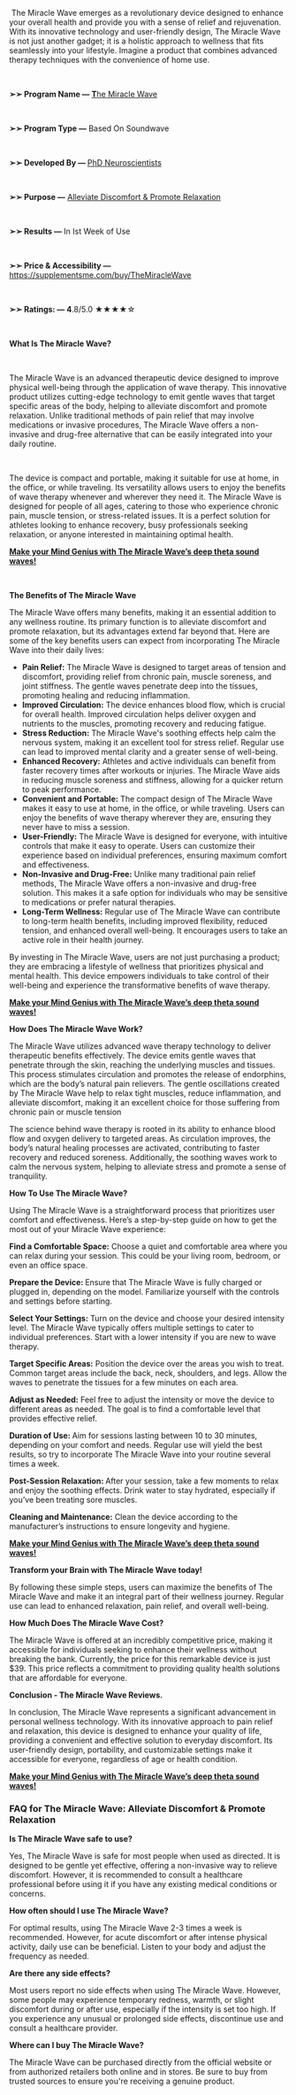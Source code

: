 <p><span style="font-weight: 400;">&nbsp;The Miracle Wave emerges as a revolutionary device designed to enhance your overall health and provide you with a sense of relief and rejuvenation. With its innovative technology and user-friendly design, The Miracle Wave is not just another gadget; it is a holistic approach to wellness that fits seamlessly into your lifestyle. Imagine a product that combines advanced therapy techniques with the convenience of home use.&nbsp;</span></p>
<p>&nbsp;</p>
<p><strong>➢➢ Program Name &mdash; </strong><a href="https://supplementsme.com/buy/TheMiracleWave"><strong>T</strong><span style="font-weight: 400;">he Miracle Wave</span></a></p>
<p>&nbsp;</p>
<p><strong>➢➢ Program Type &mdash;</strong><span style="font-weight: 400;"> Based On Soundwave</span></p>
<p>&nbsp;</p>
<p><strong>➢➢ Developed By &mdash; </strong><a href="https://supplementsme.com/buy/TheMiracleWave"><span style="font-weight: 400;">PhD Neuroscientists</span></a></p>
<p>&nbsp;</p>
<p><strong>➢➢ Purpose &mdash;</strong> <a href="https://supplementsme.com/buy/TheMiracleWave"><span style="font-weight: 400;">Alleviate Discomfort &amp; Promote Relaxation</span></a></p>
<p>&nbsp;</p>
<p><strong>➢➢ Results &mdash;</strong><span style="font-weight: 400;"> In Ist Week of Use</span></p>
<p>&nbsp;</p>
<p><strong>➢➢ Price &amp; Accessibility &mdash; </strong><a href="https://supplementsme.com/buy/TheMiracleWave"><span style="font-weight: 400;">https://supplementsme.com/buy/TheMiracleWave</span></a></p>
<p>&nbsp;</p>
<p><strong>➢➢ Ratings: &mdash; 4</strong><span style="font-weight: 400;">.8/5.0 </span><span style="font-weight: 400;">★★★★☆</span></p>
<p>&nbsp;</p>
<p><strong>What Is The Miracle Wave?</strong></p>
<p>&nbsp;</p>
<p><span style="font-weight: 400;">The Miracle Wave is an advanced therapeutic device designed to improve physical well-being through the application of wave therapy. This innovative product utilizes cutting-edge technology to emit gentle waves that target specific areas of the body, helping to alleviate discomfort and promote relaxation. Unlike traditional methods of pain relief that may involve medications or invasive procedures, The Miracle Wave offers a non-invasive and drug-free alternative that can be easily integrated into your daily routine.</span></p>
<p>&nbsp;</p>
<p><span style="font-weight: 400;">The device is compact and portable, making it suitable for use at home, in the office, or while traveling. Its versatility allows users to enjoy the benefits of wave therapy whenever and wherever they need it. The Miracle Wave is designed for people of all ages, catering to those who experience chronic pain, muscle tension, or stress-related issues. It is a perfect solution for athletes looking to enhance recovery, busy professionals seeking relaxation, or anyone interested in maintaining optimal health.</span></p>
<p><a href="https://supplementsme.com/buy/TheMiracleWave"><strong>Make your Mind Genius with The Miracle Wave&rsquo;s deep theta sound waves!</strong></a></p>
<p>&nbsp;</p>
<p><strong>The Benefits of The Miracle Wave</strong></p>
<p><span style="font-weight: 400;">The Miracle Wave offers many benefits, making it an essential addition to any wellness routine. Its primary function is to alleviate discomfort and promote relaxation, but its advantages extend far beyond that. Here are some of the key benefits users can expect from incorporating The Miracle Wave into their daily lives:</span></p>
<ul>
<li style="font-weight: 400;"><strong>Pain Relief:</strong><span style="font-weight: 400;"> The Miracle Wave is designed to target areas of tension and discomfort, providing relief from chronic pain, muscle soreness, and joint stiffness. The gentle waves penetrate deep into the tissues, promoting healing and reducing inflammation.</span></li>
<li style="font-weight: 400;"><strong>Improved Circulation:</strong><span style="font-weight: 400;"> The device enhances blood flow, which is crucial for overall health. Improved circulation helps deliver oxygen and nutrients to the muscles, promoting recovery and reducing fatigue.</span></li>
<li style="font-weight: 400;"><strong>Stress Reduction:</strong><span style="font-weight: 400;"> The Miracle Wave's soothing effects help calm the nervous system, making it an excellent tool for stress relief. Regular use can lead to improved mental clarity and a greater sense of well-being.</span></li>
<li style="font-weight: 400;"><strong>Enhanced Recovery:</strong><span style="font-weight: 400;"> Athletes and active individuals can benefit from faster recovery times after workouts or injuries. The Miracle Wave aids in reducing muscle soreness and stiffness, allowing for a quicker return to peak performance.</span></li>
<li style="font-weight: 400;"><strong>Convenient and Portable:</strong><span style="font-weight: 400;"> The compact design of The Miracle Wave makes it easy to use at home, in the office, or while traveling. Users can enjoy the benefits of wave therapy wherever they are, ensuring they never have to miss a session.</span></li>
<li style="font-weight: 400;"><strong>User-Friendly:</strong><span style="font-weight: 400;"> The Miracle Wave is designed for everyone, with intuitive controls that make it easy to operate. Users can customize their experience based on individual preferences, ensuring maximum comfort and effectiveness.</span></li>
<li style="font-weight: 400;"><strong>Non-Invasive and Drug-Free:</strong><span style="font-weight: 400;"> Unlike many traditional pain relief methods, The Miracle Wave offers a non-invasive and drug-free solution. This makes it a safe option for individuals who may be sensitive to medications or prefer natural therapies.</span></li>
<li style="font-weight: 400;"><strong>Long-Term Wellness:</strong><span style="font-weight: 400;"> Regular use of The Miracle Wave can contribute to long-term health benefits, including improved flexibility, reduced tension, and enhanced overall well-being. It encourages users to take an active role in their health journey.</span></li>
</ul>
<p><span style="font-weight: 400;">By investing in The Miracle Wave, users are not just purchasing a product; they are embracing a lifestyle of wellness that prioritizes physical and mental health. This device empowers individuals to take control of their well-being and experience the transformative benefits of wave therapy.</span></p>
<p><a href="https://supplementsme.com/buy/TheMiracleWave"><strong>Make your Mind Genius with The Miracle Wave&rsquo;s deep theta sound waves!</strong></a></p>
<p><strong>How Does The Miracle Wave Work?</strong></p>
<p><span style="font-weight: 400;">The Miracle Wave utilizes advanced wave therapy technology to deliver therapeutic benefits effectively. The device emits gentle waves that penetrate through the skin, reaching the underlying muscles and tissues. This process stimulates circulation and promotes the release of endorphins, which are the body&rsquo;s natural pain relievers. The gentle oscillations created by The Miracle Wave help to relax tight muscles, reduce inflammation, and alleviate discomfort, making it an excellent choice for those suffering from chronic pain or muscle tension</span></p>
<p><span style="font-weight: 400;">The science behind wave therapy is rooted in its ability to enhance blood flow and oxygen delivery to targeted areas. As circulation improves, the body&rsquo;s natural healing processes are activated, contributing to faster recovery and reduced soreness. Additionally, the soothing waves work to calm the nervous system, helping to alleviate stress and promote a sense of tranquility.</span></p>
<p><strong>How To Use The Miracle Wave?</strong></p>
<p><span style="font-weight: 400;">Using The Miracle Wave is a straightforward process that prioritizes user comfort and effectiveness. Here&rsquo;s a step-by-step guide on how to get the most out of your Miracle Wave experience:</span></p>
<p><strong>Find a Comfortable Space:</strong><span style="font-weight: 400;"> Choose a quiet and comfortable area where you can relax during your session. This could be your living room, bedroom, or even an office space.</span></p>
<p><strong>Prepare the Device: </strong><span style="font-weight: 400;">Ensure that The Miracle Wave is fully charged or plugged in, depending on the model. Familiarize yourself with the controls and settings before starting.</span></p>
<p><strong>Select Your Settings:</strong><span style="font-weight: 400;"> Turn on the device and choose your desired intensity level. The Miracle Wave typically offers multiple settings to cater to individual preferences. Start with a lower intensity if you are new to wave therapy.</span></p>
<p><strong>Target Specific Areas:</strong><span style="font-weight: 400;"> Position the device over the areas you wish to treat. Common target areas include the back, neck, shoulders, and legs. Allow the waves to penetrate the tissues for a few minutes on each area.</span></p>
<p><strong>Adjust as Needed:</strong><span style="font-weight: 400;"> Feel free to adjust the intensity or move the device to different areas as needed. The goal is to find a comfortable level that provides effective relief.</span></p>
<p><strong>Duration of Use: </strong><span style="font-weight: 400;">Aim for sessions lasting between 10 to 30 minutes, depending on your comfort and needs. Regular use will yield the best results, so try to incorporate The Miracle Wave into your routine several times a week.</span></p>
<p><strong>Post-Session Relaxation: </strong><span style="font-weight: 400;">After your session, take a few moments to relax and enjoy the soothing effects. Drink water to stay hydrated, especially if you&rsquo;ve been treating sore muscles.</span></p>
<p><strong>Cleaning and Maintenance:</strong><span style="font-weight: 400;"> Clean the device according to the manufacturer&rsquo;s instructions to ensure longevity and hygiene.</span></p>
<p><a href="https://supplementsme.com/buy/TheMiracleWave"><strong>Make your Mind Genius with The Miracle Wave&rsquo;s deep theta sound waves!</strong></a></p>
<p><strong>Transform your Brain with The Miracle Wave today!</strong></p>
<p><span style="font-weight: 400;">By following these simple steps, users can maximize the benefits of The Miracle Wave and make it an integral part of their wellness journey. Regular use can lead to enhanced relaxation, pain relief, and overall well-being.</span></p>
<p><strong>How Much Does The Miracle Wave Cost?</strong></p>
<p><span style="font-weight: 400;">The Miracle Wave is offered at an incredibly competitive price, making it accessible for individuals seeking to enhance their wellness without breaking the bank. Currently, the price for this remarkable device is just $39. This price reflects a commitment to providing quality health solutions that are affordable for everyone.</span></p>
<p><strong>Conclusion - The Miracle Wave Reviews.</strong></p>
<p><span style="font-weight: 400;">In conclusion, The Miracle Wave represents a significant advancement in personal wellness technology. With its innovative approach to pain relief and relaxation, this device is designed to enhance your quality of life, providing a convenient and effective solution to everyday discomfort. Its user-friendly design, portability, and customizable settings make it accessible for everyone, regardless of age or health condition.</span></p>
<p><a href="https://supplementsme.com/buy/TheMiracleWave"><strong>Make your Mind Genius with The Miracle Wave&rsquo;s deep theta sound waves!</strong></a></p>
<h3><strong>FAQ for The Miracle Wave: Alleviate Discomfort &amp; Promote Relaxation</strong></h3>
<p><strong>Is The Miracle Wave safe to use?</strong></p>
<p><span style="font-weight: 400;">Yes, The Miracle Wave is safe for most people when used as directed. It is designed to be gentle yet effective, offering a non-invasive way to relieve discomfort. However, it is recommended to consult a healthcare professional before using it if you have any existing medical conditions or concerns.</span></p>
<p><strong>How often should I use The Miracle Wave?&nbsp;</strong></p>
<p><span style="font-weight: 400;">For optimal results, using The Miracle Wave 2-3 times a week is recommended. However, for acute discomfort or after intense physical activity, daily use can be beneficial. Listen to your body and adjust the frequency as needed.</span></p>
<p><strong>Are there any side effects?&nbsp;</strong></p>
<p><span style="font-weight: 400;">Most users report no side effects when using The Miracle Wave. However, some people may experience temporary redness, warmth, or slight discomfort during or after use, especially if the intensity is set too high. If you experience any unusual or prolonged side effects, discontinue use and consult a healthcare provider.</span></p>
<p><strong>Where can I buy The Miracle Wave?&nbsp;</strong></p>
<p><span style="font-weight: 400;">The Miracle Wave can be purchased directly from the official website or from authorized retailers both online and in stores. Be sure to buy from trusted sources to ensure you're receiving a genuine product.</span></p>
<p>&nbsp;</p>
<p>&nbsp;</p>
<p>&nbsp;</p>
<p>&nbsp;</p>
<p>&nbsp;</p>
<p>&nbsp;</p>
<p>&nbsp;</p>
<p>&nbsp;</p>
<p><br /><br /></p>
